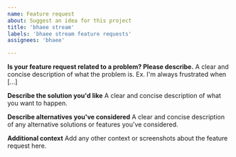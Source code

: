 ```yaml
---
name: Feature request
about: Suggest an idea for this project
title: 'bhaee stream'
labels: 'bhaee stream feature requests'
assignees: 'bhaee'

---
```


**Is your feature request related to a problem? Please describe.**
A clear and concise description of what the problem is. Ex. I'm always frustrated when [...]

**Describe the solution you'd like**
A clear and concise description of what you want to happen.

**Describe alternatives you've considered**
A clear and concise description of any alternative solutions or features you've considered.

**Additional context**
Add any other context or screenshots about the feature request here.
